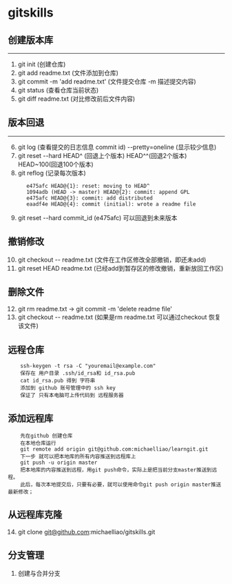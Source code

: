 # gitskills

## 创建版本库
--------------------------------------------------

1. git init (创建仓库)
2. git add readme.txt (文件添加到仓库)
3. git commit -m 'add readme.txt' (文件提交仓库 -m 描述提交内容)
4. git status (查看仓库当前状态)
5. git diff readme.txt (对比修改前后文件内容)

## 版本回退
--------------------------------------------------
6. git log (查看提交的日志信息 commit id) --pretty=oneline (显示较少信息) 
7. git reset --hard HEAD^ (回退上个版本)  HEAD^^(回退2个版本) HEAD~100(回退100个版本) 
8. git reflog (记录每次版本)
``` $ git reflog
      e475afc HEAD@{1}: reset: moving to HEAD^
      1094adb (HEAD -> master) HEAD@{2}: commit: append GPL
      e475afc HEAD@{3}: commit: add distributed
      eaadf4e HEAD@{4}: commit (initial): wrote a readme file
```
9. git reset --hard commit_id (e475afc) 可以回退到未来版本

## 撤销修改

10. git checkout -- readme.txt (文件在工作区修改全部撤销，即还未add)
11. git reset HEAD readme.txt (已经add到暂存区的修改撤销，重新放回工作区)


## 删除文件
12. git rm readme.txt -> git commit -m 'delete readme file'
13. git checkout -- readme.txt (如果是rm readme.txt 可以通过checkout 恢复该文件)

## 远程仓库
``` 创建ssh key 
    ssh-keygen -t rsa -C "youremail@example.com"
	保存在 用户目录 .ssh/id_rsa和 id_rsa.pub
	cat id_rsa.pub 得到 字符串
	添加到 github 账号管理中的 ssh key
	保证了 只有本电脑可上传代码到 远程服务器
```

## 添加远程库
```
    先在github 创建仓库
    在本地仓库运行
	git remote add origin git@github.com:michaelliao/learngit.git
	下一步 就可以把本地库的所有内容推送到远程库上
	git push -u origin master
	把本地库的内容推送到远程，用git push命令，实际上是把当前分支master推送到远程。
    此后，每次本地提交后，只要有必要，就可以使用命令git push origin master推送最新修改；
```
## 从远程库克隆
14. git clone git@github.com:michaelliao/gitskills.git


## 分支管理
1. 创建与合并分支
